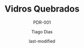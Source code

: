 ---
title: Vidros Quebrados
subtitle: PDR-001
categories: 
    - Perfurocortantes
author: Tiago Dias
date: last-modified
date-format: DD/MM/YYYY
lang: pt-br
grupo: E - Perfurocortantes
---